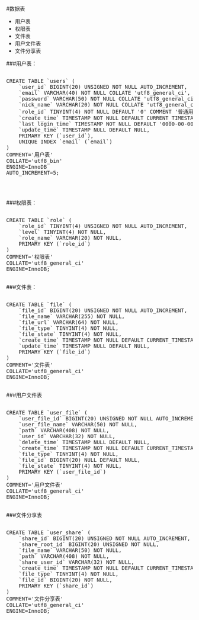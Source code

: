 #数据表
* 用户表  
* 权限表
* 文件表
* 用户文件表
* 文件分享表


###用户表：
<pre>

CREATE TABLE `users` (
	`user_id` BIGINT(20) UNSIGNED NOT NULL AUTO_INCREMENT,
	`email` VARCHAR(40) NOT NULL COLLATE 'utf8_general_ci',
	`password` VARCHAR(50) NOT NULL COLLATE 'utf8_general_ci',
	`nick_name` VARCHAR(20) NOT NULL COLLATE 'utf8_general_ci',
	`role_id` TINYINT(4) NOT NULL DEFAULT '0' COMMENT '普通用户',
	`create_time` TIMESTAMP NOT NULL DEFAULT CURRENT_TIMESTAMP,
	`last_login_time` TIMESTAMP NOT NULL DEFAULT '0000-00-00 00:00:00',
	`update_time` TIMESTAMP NULL DEFAULT NULL,
	PRIMARY KEY (`user_id`),
	UNIQUE INDEX `email` (`email`)
)
COMMENT='用户表'
COLLATE='utf8_bin'
ENGINE=InnoDB
AUTO_INCREMENT=5;



</pre>


###权限表：

<pre>

CREATE TABLE `role` (
	`role_id` TINYINT(4) UNSIGNED NOT NULL AUTO_INCREMENT,
	`level` TINYINT(4) NOT NULL,
	`role_name` VARCHAR(20) NOT NULL,
	PRIMARY KEY (`role_id`)
)
COMMENT='权限表'
COLLATE='utf8_general_ci'
ENGINE=InnoDB;

</pre>


###文件表：

<pre>

CREATE TABLE `file` (
	`file_id` BIGINT(20) UNSIGNED NOT NULL AUTO_INCREMENT,
	`file_name` VARCHAR(255) NOT NULL,
	`file_url` VARCHAR(64) NOT NULL,
	`file_type` TINYINT(4) NOT NULL,
	`file_state` TINYINT(4) NOT NULL,
	`create_time` TIMESTAMP NOT NULL DEFAULT CURRENT_TIMESTAMP,
	`update_time` TIMESTAMP NULL DEFAULT NULL,
	PRIMARY KEY (`file_id`)
)
COMMENT='文件表'
COLLATE='utf8_general_ci'
ENGINE=InnoDB;

</pre>

###用户文件表
<pre>

CREATE TABLE `user_file` (
	`user_file_id` BIGINT(20) UNSIGNED NOT NULL AUTO_INCREMENT,
	`user_file_name` VARCHAR(50) NOT NULL,
	`path` VARCHAR(408) NOT NULL,
	`user_id` VARCHAR(32) NOT NULL,
	`delete_time` TIMESTAMP NULL DEFAULT NULL,
	`create_time` TIMESTAMP NOT NULL DEFAULT CURRENT_TIMESTAMP,
	`file_type` TINYINT(4) NOT NULL,
	`file_id` BIGINT(20) NULL DEFAULT NULL,
	`file_state` TINYINT(4) NOT NULL,
	PRIMARY KEY (`user_file_id`)
)
COMMENT='用户文件表'
COLLATE='utf8_general_ci'
ENGINE=InnoDB;

</pre>

###文件分享表    
   
<pre>

CREATE TABLE `user_share` (
	`share_id` BIGINT(20) UNSIGNED NOT NULL AUTO_INCREMENT,
	`share_root_id` BIGINT(20) UNSIGNED NOT NULL,
	`file_name` VARCHAR(50) NOT NULL,
	`path` VARCHAR(408) NOT NULL,
	`share_user_id` VARCHAR(32) NOT NULL,
	`create_time` TIMESTAMP NOT NULL DEFAULT CURRENT_TIMESTAMP,
	`file_type` TINYINT(4) NOT NULL,
	`file_id` BIGINT(20) NOT NULL,
	PRIMARY KEY (`share_id`)
)
COMMENT='文件分享表'
COLLATE='utf8_general_ci'
ENGINE=InnoDB;

</pre>